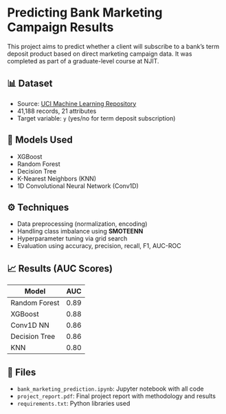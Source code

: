 # Predicting Bank Marketing Campaign Results

This project aims to predict whether a client will subscribe to a bank’s term deposit product based on direct marketing campaign data. It was completed as part of a graduate-level course at NJIT.

## 📊 Dataset
- Source: [UCI Machine Learning Repository](https://archive.ics.uci.edu/ml/datasets/Bank+Marketing)
- 41,188 records, 21 attributes
- Target variable: `y` (yes/no for term deposit subscription)

## 🧠 Models Used
- XGBoost
- Random Forest
- Decision Tree
- K-Nearest Neighbors (KNN)
- 1D Convolutional Neural Network (Conv1D)

## ⚙️ Techniques
- Data preprocessing (normalization, encoding)
- Handling class imbalance using **SMOTEENN**
- Hyperparameter tuning via grid search
- Evaluation using accuracy, precision, recall, F1, AUC-ROC

## 📈 Results (AUC Scores)
| Model        | AUC  |
|--------------|------|
| Random Forest| 0.89 |
| XGBoost      | 0.88 |
| Conv1D NN    | 0.86 |
| Decision Tree| 0.86 |
| KNN          | 0.80 |

## 📂 Files
- `bank_marketing_prediction.ipynb`: Jupyter notebook with all code
- `project_report.pdf`: Final project report with methodology and results
- `requirements.txt`: Python libraries used




